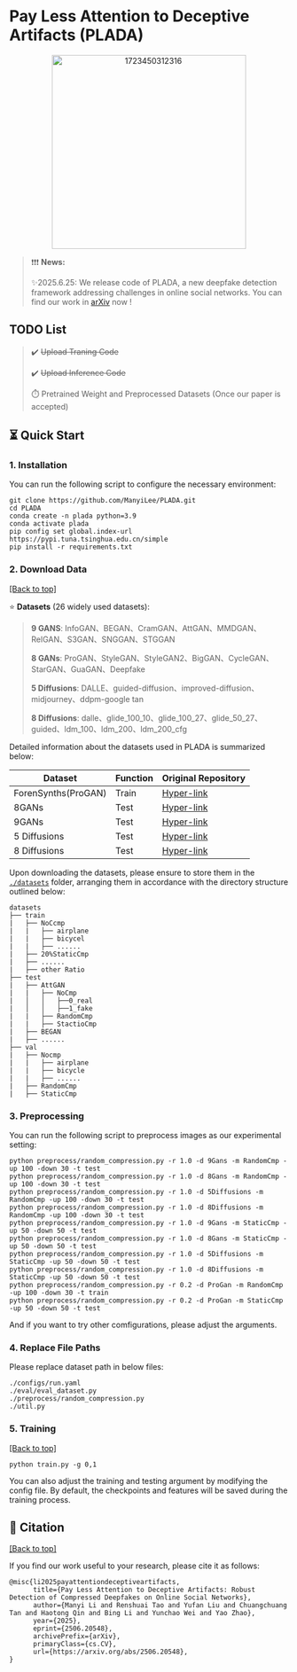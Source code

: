 # Pay Less Attention to Deceptive Artifacts (PLADA)
<div align=center>
<img width="350" alt="1723450312316" src="https://github.com/user-attachments/assets/83839e33-37a3-4cd0-a6cc-dc524e2cb5a7">  
</div>

>  ❗️❗️❗️ **News:**
> 
> ✨2025.6.25: We release code of PLADA, a new deepfake detection framework addressing challenges in online social networks. You can find our work in [arXiv](https://arxiv.org/abs/2506.20548) now !

## TODO List
> ✔️ ~~Upload Traning Code~~
> 
> ✔️ ~~Upload Inference Code~~
> 
> ⏱️ Pretrained Weight and Preprocessed Datasets (Once our paper is accepted)

## ⏳ Quick Start

### 1. Installation
You can run the following script to configure the necessary environment:

```
git clone https://github.com/ManyiLee/PLADA.git
cd PLADA
conda create -n plada python=3.9
conda activate plada
pip config set global.index-url https://pypi.tuna.tsinghua.edu.cn/simple
pip install -r requirements.txt
```

### 2. Download Data

<a href="#top">[Back to top]</a>

⭐️ **Datasets** (26 widely used datasets):
> **9 GANS**: InfoGAN、BEGAN、CramGAN、AttGAN、MMDGAN、RelGAN、S3GAN、SNGGAN、STGGAN
>
> **8 GANs**: ProGAN、StyleGAN、StyleGAN2、BigGAN、CycleGAN、StarGAN、GuaGAN、Deepfake
>
> **5 Diffusions**: DALLE、guided-diffusion、improved-diffusion、midjourney、ddpm-google tan
>
> **8 Diffusions**: dalle、glide_100_10、glide_100_27、glide_50_27、guided、ldm_100、ldm_200、ldm_200_cfg

Detailed information about the datasets used in PLADA is summarized below:

| Dataset | Function | Original Repository |
| --- | --- | --- |
| ForenSynths(ProGAN) | Train | [Hyper-link](https://github.com/PeterWang512/CNNDetection) |
| 8GANs | Test | [Hyper-link](https://github.com/PeterWang512/CNNDetection) |
| 9GANs | Test | [Hyper-link](https://github.com/chuangchuangtan/GANGen-Detection) |
| 5 Diffusions | Test | [Hyper-link](https://github.com/chuangchuangtan/NPR-DeepfakeDetection) |
| 8 Diffusions | Test | [Hyper-link](https://github.com/Yuheng-Li/UniversalFakeDetect) |


Upon downloading the datasets, please ensure to store them in the [`./datasets`](./datasets/) folder, arranging them in accordance with the directory structure outlined below:

```
datasets
├── train
|   ├── NoCcmp
|   |   ├── airplane
|   |   ├── bicycel
|   |   ├── ......
|   ├── 20%StaticCmp
|   ├── ......
|   ├── other Ratio
├── test
|   ├── AttGAN
|   |   ├── NoCmp
|   │   │   ├──0_real
|   │   │   ├──1_fake
|   |   ├── RandomCmp
|   |   ├── StactioCmp
|   ├── BEGAN
|   ├── ......
├── val
|   ├── Nocmp
|   |   ├── airplane
|   |   ├── bicycle
|   |   ├── ......
|   ├── RandomCmp
|   ├── StaticCmp
```

### 3. Preprocessing
You can run the following script to preprocess images as our experimental setting:

```
python preprocess/random_compression.py -r 1.0 -d 9Gans -m RandomCmp -up 100 -down 30 -t test
python preprocess/random_compression.py -r 1.0 -d 8Gans -m RandomCmp -up 100 -down 30 -t test
python preprocess/random_compression.py -r 1.0 -d 5Diffusions -m RandomCmp -up 100 -down 30 -t test
python preprocess/random_compression.py -r 1.0 -d 8Diffusions -m RandomCmp -up 100 -down 30 -t test
python preprocess/random_compression.py -r 1.0 -d 9Gans -m StaticCmp -up 50 -down 50 -t test
python preprocess/random_compression.py -r 1.0 -d 8Gans -m StaticCmp -up 50 -down 50 -t test
python preprocess/random_compression.py -r 1.0 -d 5Diffusions -m StaticCmp -up 50 -down 50 -t test
python preprocess/random_compression.py -r 1.0 -d 8Diffusions -m StaticCmp -up 50 -down 50 -t test
python preprocess/random_compression.py -r 0.2 -d ProGan -m RandomCmp -up 100 -down 30 -t train
python preprocess/random_compression.py -r 0.2 -d ProGan -m StaticCmp -up 50 -down 50 -t test
```
And if you want to try other comfigurations, please adjust the arguments.

### 4. Replace File Paths

Please replace dataset path in below files:
```
./configs/run.yaml
./eval/eval_dataset.py
./preprocess/random_compression.py
./util.py
```

### 5. Training

<a href="#top">[Back to top]</a>

```
python train.py -g 0,1
```

You can also adjust the training and testing argument by modifying the config file. By default, the checkpoints and features will be saved during the training process.


## 📝 Citation

<a href="#top">[Back to top]</a>

If you find our work useful to your research, please cite it as follows:

```
@misc{li2025payattentiondeceptiveartifacts,
      title={Pay Less Attention to Deceptive Artifacts: Robust Detection of Compressed Deepfakes on Online Social Networks}, 
      author={Manyi Li and Renshuai Tao and Yufan Liu and Chuangchuang Tan and Haotong Qin and Bing Li and Yunchao Wei and Yao Zhao},
      year={2025},
      eprint={2506.20548},
      archivePrefix={arXiv},
      primaryClass={cs.CV},
      url={https://arxiv.org/abs/2506.20548}, 
}
```
